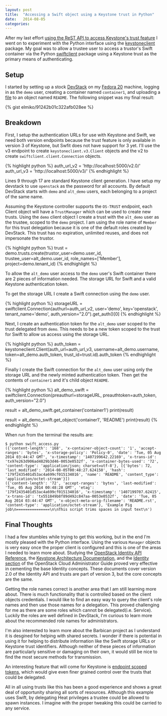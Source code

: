 ```yaml
---
layout: post
title:  "Accessing a Swift object using a Keystone trust in Python"
date:   2014-08-05
categories:
---
```


After my last effort
[using the ReST API to access Keystone's trust feature][1] I went on to
experiment with the Python interface using the [keystoneclient][2] package.
My goal was to allow a trustee user to access a trustor's Swift container via
the Python [swiftclient][3] package using a Keystone trust as the primary
means of authenticating.

Setup
----
I started by setting up a stock [DevStack](http://devstack.org/) on my 
[Fedora 20](http://fedoraproject.org/) machine, logging in as the `demo`
user, creating a container named `container1`, and uploading a [file][4] to
an object named `README`. The following snippet was my final result:

{% gist elmiko/91242b01c322afb028ee %}

Breakdown
----

First, I setup the authentication URLs for use with Keystone and Swift, we need
both version endpoints because the trust feature is only available in version
3 of Keystone, but Swfit does not have support for 3 yet. I'll use the v3
endpoint to create `keystoneclient.v3.Client` objects and the v2 to create
`swiftclient.client.Connection` objects.

{% highlight python %}
auth_url_v2 = 'http://localhost:5000/v2.0/'
auth_url_v3 = 'http://localhost:5000/v3/'
{% endhighlight %}

Lines 9 through 17 are standard Keystone client generation. I have setup my
devstack to use `openstack` as the password for all accounts. By default
DevStack starts with `demo` and `alt_demo` users, each belonging to a project
of the same name.

Assuming the Keystone controller supports the `OS-TRUST` endpoint, each
Client object will have a `TrustManager` which can be used to create new
trusts. Using the `demo` client object I create a trust with the
`alt_demo` user as the trustee, scoped to the `demo` project. I am using the
role name of `Member` for this trust delegation because it is one of the
default roles created by DevStack. This trust has no expiration, unlimited
reuses, and does not impersonate the trustor.

{% highlight python %}
trust = demo.trusts.create(trustor_user=demo.user_id,
                           trustee_user=alt_demo.user_id,
                           role_names=['Member'],
                           project=demo.tenant_id)
{% endhighlight %}

To allow the `alt_demo` user access to the `demo` user's Swift container
there are 2 pieces of information needed. The storage URL for Swift and a
valid Keystone authentication token.

To get the storage URL I create a Swift connection using the `demo` user.

{% highlight python %}
storageURL = swiftclient.Connection(authurl=auth_url_v2,
                                    user='demo',
                                    key='openstack',
                                    tenant_name='demo',
                                    auth_version="2.0").get_auth()[0]
{% endhighlight %}

Next, I create an authentication token for the `alt_demo` user scoped to the
trust delegated from `demo`. This needs to be a new token scoped to the trust
for Swift to allow us access using the storage URL.

{% highlight python %}
auth_token = keystoneclient.Client(auth_url=auth_url_v3,
                                   username=alt_demo.username,
                                   token=alt_demo.auth_token,
                                   trust_id=trust.id).auth_token
{% endhighlight %}

Finally I create the Swift connection for the `alt_demo` user using only the
storage URL and the newly minted authentication token. Then get the contents
of `container1` and it's child object `README`.

{% highlight python %}
alt_demo_swift = swiftclient.Connection(preauthurl=storageURL,
                                        preauthtoken=auth_token,
                                        auth_version="2.0")

result = alt_demo_swift.get_container('container1')
print(result)

result = alt_demo_swift.get_object('container1', 'README')
print(result)
{% endhighlight %}

When run from the terminal the results are:

    $ python swift_access.py
    ({'content-length': '168', 'x-container-object-count': '1', 'accept-ranges': 'bytes', 'x-storage-policy': 'Policy-0', 'date': 'Tue, 05 Aug 2014 03:44:47 GMT', 'x-timestamp': '1407199642.22169', 'x-trans-id': 'tx97e263d906ad4829b3d46-0053e0532f', 'x-container-bytes-used': '72', 'content-type': 'application/json; charset=utf-8'}, [{'bytes': 72, 'last_modified': '2014-08-05T00:48:27.624150', 'hash': '179f2435401d53ac4a699cf015134016', 'name': 'README', 'content_type': 'application/octet-stream'}])
    ({'content-length': '72', 'accept-ranges': 'bytes', 'last-modified': 'Tue, 05 Aug 2014 00:48:28 GMT', 'etag': '179f2435401d53ac4a699cf015134016', 'x-timestamp': '1407199707.62415', 'x-trans-id': 'tx551849b8f89d492c847aa-0053e0532f', 'date': 'Tue, 05 Aug 2014 03:44:47 GMT', 'x-object-meta-orig-filename': 'README.rst', 'content-type': 'application/octet-stream'}, 'Example Pig job\n===============\n\nThis script trims spaces in input text\n')

Final Thoughts
----

I had a few stumbles while trying to get this working, but in the end I'm
mostly pleased with the Python interface. Using the various
`Manager` objects is very easy once the proper client is configured and this
is one of the areas I needed to learn more about. Studying the
[OpenStack Identity API Reference][5], the
[Keystone Architecture Documentation][6], and the
[Identity section][7] of the OpenStack Cloud Administrator Guide proved very
effective in cementing the base Identity concepts. These documents cover
version 2.0 of the Identity API and trusts are part of version 3, but the
core concepts are the same.

Getting the role names correct is another area that I am still learning more
about. There is much functionality that is controlled based on the client
objects credentials. I would like to find an easy way to query the client's
role names and then use those names for a delegation. This proved challenging
for me as there are some roles which cannot be delegated(i.e. Service).
Luckily the roles are well defined in DevStack, I'm curious to learn more
about the recommended role names for administrators.

I'm also interested to learn more about the Barbican project as I understand
it is desgined for helping with shared secrets. I wonder if there is potential
in using it for helping to distribute information like the Swift storage URLs
or Keystone trust identifiers. Although neither of these pieces of information
are particularly sensitive or damaging on their own, it would still be nice
to find the most secure methods for transmission.

An interesting feature that will come for Keystone is
[endpoint scoped tokens][8], which would give even finer grained control over
the trusts that could be delegated.

All in all using trusts like this has been a good experience and shows a great
deal of opportunity sharing all sorts of resources. Although this example
uses Swift, by delegating Heat privileges a trustee could be allowed to spawn
instances. I imagine with the proper tweaking this could be carried to any
service.


[1]: http://elmiko.github.io/openstack/keystone/2014/06/10/keystone-trust-delegation.html
[2]: http://docs.openstack.org/developer/python-keystoneclient/
[3]: http://docs.openstack.org/developer/python-swiftclient
[4]: https://raw.githubusercontent.com/openstack/sahara-extra/master/edp-examples/pig-job/README.rst
[5]: http://docs.openstack.org/api/openstack-identity-service/2.0/content/
[6]: http://docs.openstack.org/developer/keystone/architecture.html
[7]: http://docs.openstack.org/admin-guide-cloud/content/ch-identity-mgmt-config.html
[8]: https://blueprints.launchpad.net/keystone/+spec/endpoint-scoped-tokens

